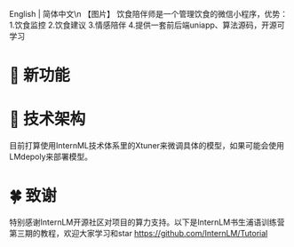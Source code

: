 English | 简体中文\n
【图片】
饮食陪伴师是一个管理饮食的微信小程序，优势：
1.饮食监控
2.饮食建议
3.情感陪伴
4.提供一套前后端uniapp、算法源码，开源可学习

# 🔆 新功能

# 🔗 技术架构
目前打算使用InternML技术体系里的Xtuner来微调具体的模型，如果可能会使用LMdepoly来部署模型。

# 🍀 致谢
特别感谢InternLM开源社区对项目的算力支持。以下是InternLM书生浦语训练营第三期的教程，欢迎大家学习和star
https://github.com/InternLM/Tutorial
